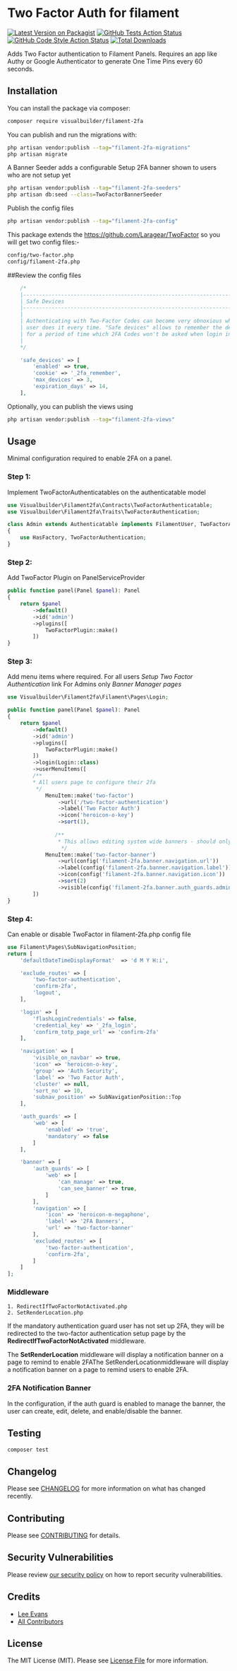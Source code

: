 # Two Factor Auth for filament

[![Latest Version on Packagist](https://img.shields.io/packagist/v/visualbuilder/filament-2fa.svg?style=flat-square)](https://packagist.org/packages/visualbuilder/filament-2fa)
[![GitHub Tests Action Status](https://img.shields.io/github/actions/workflow/status/visualbuilder/filament-2fa/run-tests.yml?branch=main&label=tests&style=flat-square)](https://github.com/visualbuilder/filament-2fa/actions?query=workflow%3Arun-tests+branch%3Amain)
[![GitHub Code Style Action Status](https://img.shields.io/github/actions/workflow/status/visualbuilder/filament-2fa/fix-php-code-styling.yml?branch=main&label=code%20style&style=flat-square)](https://github.com/visualbuilder/filament-2fa/actions?query=workflow%3A"Fix+PHP+code+styling"+branch%3Amain)
[![Total Downloads](https://img.shields.io/packagist/dt/visualbuilder/filament-2fa.svg?style=flat-square)](https://packagist.org/packages/visualbuilder/filament-2fa)


Adds Two Factor authentication to Filament Panels. 
Requires an app like Authy or Google Authenticator to generate One Time Pins every 60 seconds.



## Installation

You can install the package via composer:

```bash
composer require visualbuilder/filament-2fa
```

You can publish and run the migrations with:

```bash
php artisan vendor:publish --tag="filament-2fa-migrations"
php artisan migrate
```

A Banner Seeder adds a configurable Setup 2FA banner shown to users who are not setup yet
```bash
php artisan vendor:publish --tag="filament-2fa-seeders"
php artisan db:seed --class=TwoFactorBannerSeeder
```

Publish the config files
```bash
php artisan vendor:publish --tag="filament-2fa-config"
```
This package extends the https://github.com/Laragear/TwoFactor
so you will get two config files:-
```bash
config/two-factor.php
config/filament-2fa.php
```

##Review the config files

```php
    /*
    |--------------------------------------------------------------------------
    | Safe Devices
    |--------------------------------------------------------------------------
    |
    | Authenticating with Two-Factor Codes can become very obnoxious when the
    | user does it every time. "Safe devices" allows to remember the device
    | for a period of time which 2FA Codes won't be asked when login in.
    |
    */

    'safe_devices' => [
        'enabled' => true,
        'cookie' => '_2fa_remember',
        'max_devices' => 3,
        'expiration_days' => 14,
    ],
```

Optionally, you can publish the views using
```bash
php artisan vendor:publish --tag="filament-2fa-views"
```


## Usage
Minimal configuration required to enable 2FA on a panel.

### Step 1:

Implement TwoFactorAuthenticatables on the authenticatable model

```php
use Visualbuilder\Filament2fa\Contracts\TwoFactorAuthenticatable;
use Visualbuilder\Filament2fa\Traits\TwoFactorAuthentication;

class Admin extends Authenticatable implements FilamentUser, TwoFactorAuthenticatable
{
    use HasFactory, TwoFactorAuthentication;
}
```

### Step 2:

Add TwoFactor Plugin on PanelServiceProvider

```php
public function panel(Panel $panel): Panel
{
    return $panel
        ->default()
        ->id('admin')
        ->plugins([
            TwoFactorPlugin::make()
        ])
}
```

### Step 3:

Add menu items where required.
For all users  *Setup Two Factor Authentication* link 
For Admins only *Banner Manager pages*


```php
use Visualbuilder\Filament2fa\Filament\Pages\Login;

public function panel(Panel $panel): Panel
{
    return $panel
        ->default()
        ->id('admin')
        ->plugins([
            TwoFactorPlugin::make()
        ])
        ->login(Login::class)
        ->userMenuItems([
        /**
        * All users page to configure their 2fa
         */
            MenuItem::make('two-factor')
                ->url('/two-factor-authentication')
                ->label('Two Factor Auth')
                ->icon('heroicon-o-key')
                ->sort(1),
                
               /**
                * This allows editing system wide banners - should only be available to admins 
                 */
            MenuItem::make('two-factor-banner')
                ->url(config('filament-2fa.banner.navigation.url'))
                ->label(config('filament-2fa.banner.navigation.label'))
                ->icon(config('filament-2fa.banner.navigation.icon'))
                ->sort(2)
                ->visible(config('filament-2fa.banner.auth_guards.admin.can_manage')),
        ])
}
```

### Step 4:

Can enable or disable TwoFactor in filament-2fa.php config file

```php
use Filament\Pages\SubNavigationPosition;
return [
    'defaultDateTimeDisplayFormat'  => 'd M Y H:i',

    'exclude_routes' => [
        'two-factor-authentication',
        'confirm-2fa',
        'logout',
    ],

    'login' => [
        'flashLoginCredentials' => false,
        'credential_key' => '_2fa_login',
        'confirm_totp_page_url' => 'confirm-2fa'
    ],

    'navigation' => [
        'visible_on_navbar' => true,
        'icon' => 'heroicon-o-key',
        'group' => 'Auth Security',
        'label' => 'Two Factor Auth',
        'cluster' => null,
        'sort_no' => 10,
        'subnav_position' => SubNavigationPosition::Top
    ],

    'auth_guards' => [
        'web' => [
            'enabled' => 'true', 
            'mandatory' => false
        ]
    ],

    'banner' => [        
        'auth_guards' => [
            'web' => [
                'can_manage' => true,
                'can_see_banner' => true,
            ]
        ],
        'navigation' => [
            'icon' => 'heroicon-m-megaphone',
            'label' => '2FA Banners',
            'url' => 'two-factor-banner'
        ],
        'excluded_routes' => [
            'two-factor-authentication',
            'confirm-2fa',
        ]
    ]
];
```

### Middleware
```
1. RedirectIfTwoFactorNotActivated.php
2. SetRenderLocation.php
```
If the mandatory authentication guard user has not set up 2FA, they will be redirected to the two-factor authentication setup page by the **RedirectIfTwoFactorNotActivated** middleware.

The **SetRenderLocation** middleware will display a notification banner on a page to remind to enable 2FAThe SetRenderLocationmiddleware will display a notification banner on a page to remind users to enable 2FA.

### 2FA Notification Banner
In the configuration, if the auth guard is enabled to manage the banner, the user can create, edit, delete, and enable/disable the banner. 

## Testing

```bash
composer test
```

## Changelog

Please see [CHANGELOG](CHANGELOG.md) for more information on what has changed recently.

## Contributing

Please see [CONTRIBUTING](.github/CONTRIBUTING.md) for details.

## Security Vulnerabilities

Please review [our security policy](../../security/policy) on how to report security vulnerabilities.

## Credits

- [Lee Evans](https://github.com/lee)
- [All Contributors](../../contributors)

## License

The MIT License (MIT). Please see [License File](LICENSE.md) for more information.
